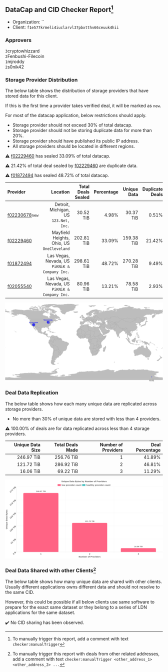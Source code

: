 ## DataCap and CID Checker Report[^1]
 - Organization: ``
 - Client: `f1e577krmeli4iuclarvl37pbxtthv66ceuuk4hii`
### Approvers
`3`cryptowhizzard<br/>`2`Fenbushi-Filecoin<br/>`1`mjroddy<br/>`2`s0nik42


### Storage Provider Distribution
The below table shows the distribution of storage providers that have stored data for this client.

If this is the first time a provider takes verified deal, it will be marked as `new`.

For most of the datacap application, below restrictions should apply.
 - Storage provider should not exceed 30% of total datacap.
 - Storage provider should not be storing duplicate data for more than 20%.
 - Storage provider should have published its public IP address.
 - All storage providers should be located in different regions.

⚠️ [f02229460](https://filfox.info/en/address/f02229460) has sealed 33.09% of total datacap.

⚠️ 21.42% of total deal sealed by [f02229460](https://filfox.info/en/address/f02229460) are duplicate data.

⚠️ [f01872494](https://filfox.info/en/address/f01872494) has sealed 48.72% of total datacap.

| Provider                                                    |                                          Location | Total Deals Sealed | Percentage | Unique Data | Duplicate Deals |
| :---------------------------------------------------------- | ------------------------------------------------: | -----------------: | ---------: | ----------: | --------------: |
| [f02230678](https://filfox.info/en/address/f02230678)`new`  |         Detroit, Michigan, US<br/>`123.Net, Inc.` |          30.52 TiB |      4.98% |   30.37 TiB |           0.51% |
| [f02229460](https://filfox.info/en/address/f02229460)       |     Mayfield Heights, Ohio, US<br/>`OneCleveland` |         202.81 TiB |     33.09% |  159.38 TiB |          21.42% |
| [f01872494](https://filfox.info/en/address/f01872494)       | Las Vegas, Nevada, US<br/>`PiKNiK & Company Inc.` |         298.61 TiB |     48.72% |  270.28 TiB |           9.49% |
| [f02055540](https://filfox.info/en/address/f02055540)       | Las Vegas, Nevada, US<br/>`PiKNiK & Company Inc.` |          80.96 TiB |     13.21% |   78.58 TiB |           2.93% |

<img src="https://raw.githubusercontent.com/data-preservation-programs/filplus-checker-assets/main/filecoin-project/filecoin-plus-large-datasets/issues/388/1697706417918.png"/>

### Deal Data Replication
The below table shows how each many unique data are replicated across storage providers.

- No more than 30% of unique data are stored with less than 4 providers.

⚠️ 100.00% of deals are for data replicated across less than 4 storage providers.

| Unique Data Size | Total Deals Made | Number of Providers | Deal Percentage |
| ---------------: | ---------------: | ------------------: | --------------: |
|       246.97 TiB |       256.76 TiB |                   1 |          41.89% |
|       121.72 TiB |       286.92 TiB |                   2 |          46.81% |
|        16.06 TiB |        69.22 TiB |                   3 |          11.29% |

<img src="https://raw.githubusercontent.com/data-preservation-programs/filplus-checker-assets/main/filecoin-project/filecoin-plus-large-datasets/issues/388/1697706418596.png"/>

### Deal Data Shared with other Clients[^3]
The below table shows how many unique data are shared with other clients.
Usually different applications owns different data and should not resolve to the same CID.

However, this could be possible if all below clients use same software to prepare for the exact same dataset or they belong to a series of LDN applications for the same dataset.

✔️ No CID sharing has been observed.

[^1]: To manually trigger this report, add a comment with text `checker:manualTrigger`

[^2]: Deals from those addresses are combined into this report as they are specified with `checker:manualTrigger`

[^3]: To manually trigger this report with deals from other related addresses, add a comment with text `checker:manualTrigger <other_address_1> <other_address_2> ...`

